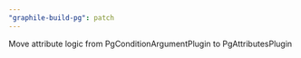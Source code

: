 ```yaml
---
"graphile-build-pg": patch
---
```


Move attribute logic from PgConditionArgumentPlugin to PgAttributesPlugin
